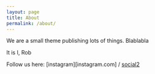 ```yaml
---
layout: page
title: About
permalink: /about/
---
```


We are a small theme publishing lots of things. Blablabla

It is I, Rob

Follow us here:
[instagram][instagram.com] /
[social2](123socialmediawebsite.com)
